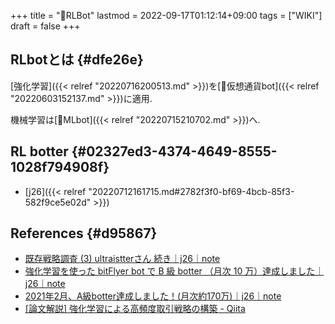 +++
title = "📝RLBot"
lastmod = 2022-09-17T01:12:14+09:00
tags = ["WIKI"]
draft = false
+++

## RLbotとは {#dfe26e}

[強化学習]({{< relref "20220716200513.md" >}})を[📝仮想通貨bot]({{< relref "20220603152137.md" >}})に適用.

機械学習は[📝MLbot]({{< relref "20220715210702.md" >}})へ.


## RL botter {#02327ed3-4374-4649-8555-1028f794908f}

-   [j26]({{< relref "20220712161715.md#2782f3f0-bf69-4bcb-85f3-582f9ce5e02d" >}})


## References {#d95867}

-   [既存戦略調査 (3) ultraistterさん 続き｜j26｜note](https://note.com/j26/n/na440f9cc3720)
-   [強化学習を使った bitFlyer bot で B 級 botter （月次 10 万）達成しました｜j26｜note](https://note.com/j26/n/n4e3a50e775ee)
-   [2021年2月、A級botter達成しました！(月次約170万)｜j26｜note](https://note.com/j26/n/n31529521d2e2)
-   [[論文解説] 強化学習による高頻度取引戦略の構築 - Qiita](https://qiita.com/sugiyama404/items/1a852458c6c3333b6416)
